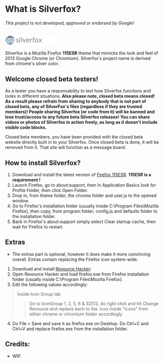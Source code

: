 # What is Silverfox?
######  This project is not developed, approved or endorsed by Google!

![](github%20assets/silverfoxlogo.png)

Silverfox is a Mozilla Firefox **115ESR** theme that mimicks the look and feel of 2012 Google Chrome (or Chromium). Silverfox's project name is derived from chrome's silver color.

## Welcome closed beta testers!

As a tester you have a responsability to test how Silverfox functions and looks in different situations. **Also please note, closed beta means closed! As a result please refrain from sharing to anybody that is not part of closed beta, any of SilverFox's files (regardless if they are trusted members)! People sharing Silverfox (or code from it) will be banned and lose trust/access to any future beta Silverfox releases! You can share videos or photos of Silverfox in action freely, as long as it doesn't include visible code blocks.**

Closed beta members, you have been provided with the closed beta website directly built in to your Silverfox. Once closed beta is done, it will be removed from it. That site will function as a message board.

## How to install Silverfox?

1. Download and install the latest version of [Firefox 115ESR](https://ftp.mozilla.org/pub/firefox/releases/115.6.0esr/). **115ESR is a requirement !**
2. Launch Firefox, go to about:support, then In Application Basics look for Profile Folder, then click Open Folder.
3. Drop in, from theme folder, the chrome folder and user.js to the opened window.
4. Go to Firefox's installation folder (usually inside C:\Program Files\Mozilla Firefox), then copy, from program folder, config.js and defaults folder to the installation folder.
5. Back in Firefox's about:support simply select Clear startup cache, then wait for Firefox to restart.

## Extras

* The extras part is optional, however it does make it more convincing overall. Extras contain replacing the Firefox icon system-wide.
1. Download and install [Resource Hacker](http://www.angusj.com/resourcehacker/):
2. Open Resource Hacker and load firefox.exe from Firefox installation folder (usually inside C:\Program Files\Mozilla Firefox).
3. Edit the following values accordingly:
> Inside Icon Group tab
>> Go to IconGroup 1, 2, 5, 6 & 32512, do right click and hit Change Resource and replace each to the .icos inside "icons" from either chrome or chromium folder accordingly
4. Do File > Save and save it as firefox.exe on Desktop. Do Ctrl+C and Ctrl+V and replace firefox.exe from the installation folder.


## Credits:
* WIP.